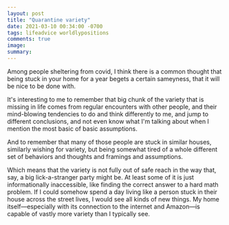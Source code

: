 ```yaml
---
layout: post
title: "Quarantine variety"
date: 2021-03-10 00:34:00 -0700
tags: lifeadvice worldlypositions
comments: true
image:
summary:
---
```

Among people sheltering from covid, I think there is a common thought that being stuck in your home for a year begets a certain sameyness, that it will be nice to be done with.

It's interesting to me to remember that big chunk of the variety that is missing in life comes from regular encounters with other people, and their mind-blowing tendencies to do and think differently to me, and jump to different conclusions, and not even know what I'm talking about when I mention the most basic of basic assumptions.

And to remember that many of those people are stuck in similar houses, similarly wishing for variety, but being somewhat tired of a whole different set of behaviors and thoughts and framings and assumptions.

Which means that the variety is not fully out of safe reach in the way that, say, a big lick-a-stranger party might be. At least some of it is just informationally inaccessible, like finding the correct answer to a hard math problem. If I could somehow spend a day living like a person stuck in their house across the street lives, I would see all kinds of new things. My home itself&mdash;especially with its connection to the internet and Amazon&mdash;is capable of vastly more variety than I typically see.
